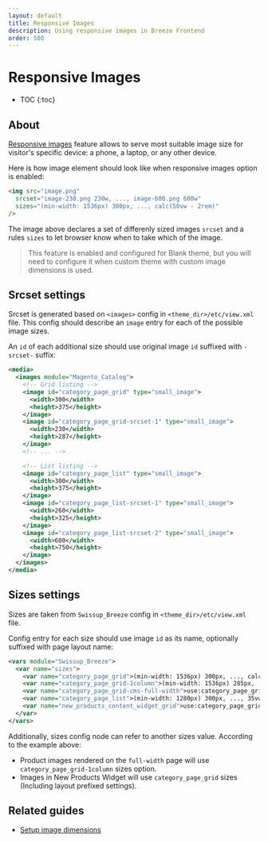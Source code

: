 ```yaml
---
layout: default
title: Responsive Images
description: Using responsive images in Breeze Frontend
order: 500
---
```


# Responsive Images

* TOC
{:toc}

## About

[Responsive images](https://developer.mozilla.org/en-US/docs/Learn/HTML/Multimedia_and_embedding/Responsive_images)
feature allows to serve most suitable image size
for visitor's specific device: a phone, a laptop, or any other device.

Here is how image element should look like when responsive images option is enabled:

```html
<img src="image.png"
  srcset="image-230.png 230w, ..., image-600.png 600w"
  sizes="(min-width: 1536px) 300px, ..., calc(50vw - 2rem)"
/>
```

The image above declares a set of differenly sized images `srcset` and a rules `sizes`
to let browser know when to take which of the image.

> This feature is enabled and configured for Blank theme, but you will need to
> configure it when custom theme with custom image dimensions is used.

## Srcset settings

Srcset is generated based on `<images>` config in `<theme_dir>/etc/view.xml`
file. This config should describe an `image` entry for each of the possible image sizes.

An `id` of each additional size should use original image `id` suffixed with `-srcset-`
suffix:

```xml
<media>
  <images module="Magento_Catalog">
    <!-- Grid listing -->
    <image id="category_page_grid" type="small_image">
      <width>300</width>
      <height>375</height>
    </image>
    <image id="category_page_grid-srcset-1" type="small_image">
      <width>230</width>
      <height>287</height>
    </image>
    <!-- ... -->

    <!-- List listing -->
    <image id="category_page_list" type="small_image">
      <width>300</width>
      <height>375</height>
    </image>
    <image id="category_page_list-srcset-1" type="small_image">
      <width>260</width>
      <height>325</height>
    </image>
    <image id="category_page_list-srcset-2" type="small_image">
      <width>600</width>
      <height>750</height>
    </image>
  </images>
</media>
```

## Sizes settings

Sizes are taken from `Swissup_Breeze` config in `<theme_dir>/etc/view.xml`
file.

Config entry for each size should use image `id` as its name, optionally suffixed with
page layout name:

```xml
<vars module="Swissup_Breeze">
  <var name="sizes">
    <var name="category_page_grid">(min-width: 1536px) 300px, ..., calc(50vw - 2rem)</var>
    <var name="category_page_grid-1column">(min-width: 1536px) 285px, ..., calc(50vw - 2rem)</var>
    <var name="category_page_grid-cms-full-width">use:category_page_grid-1column</var>
    <var name="category_page_list">(min-width: 1280px) 300px, ..., 35vw</var>
    <var name="new_products_content_widget_grid">use:category_page_grid</var>
  </var>
</vars>
```

Additionally, sizes config node can refer to another sizes value. According to
the example above:

 -  Product images rendered on the `full-width` page will use `category_page_grid-1column`
    sizes option.
 -  Images in New Products Widget will use `category_page_grid` sizes (Including
    layout prefixed settings).

## Related guides

 - [Setup image dimensions](/image-dimensions)
